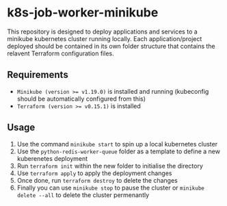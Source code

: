 # k8s-job-worker-minikube
This repository is designed to deploy applications and services to a minikube kubernetes cluster running locally. Each application/project deployed should be contained in its own folder structure that contains the relavent Terraform configuration files.

## Requirements
- `Minikube (version >= v1.19.0)` is installed and running (kubeconfig should be automatically configured from this)
- `Terraform (version >= v0.15.1)` is installed

## Usage
1. Use the command `minikube start` to spin up a local kubernetes cluster
2. Use the `python-redis-worker-queue` folder as a template to define a new kuberenetes deployment
3. Run `terraform init` within the new folder to initialise the directory
4. Use `terraform apply` to apply the deployment changes
5. Once done, run `terraform destroy` to delete the changes
6. Finally you can use `minikube stop` to pause the cluster or `minikube delete --all` to delete the cluster permenantly